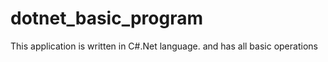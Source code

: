 # dotnet_basic_program
This application is  written in C#.Net language. and has all basic operations
